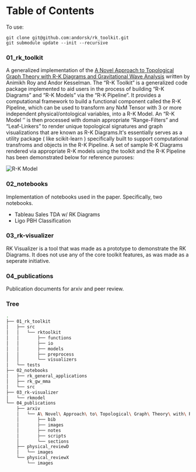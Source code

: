 # Table of Contents

To use:

```
git clone git@github.com:andorsk/rk_toolkit.git
git submodule update --init --recursive
```
### 01_rk_toolkit

A generalized implementation of the  [A Novel Approach to Topological Graph Theory with R-K Diagrams and Gravitational Wave Analysis](https://arxiv.org/abs/2201.06923) written by Animikh Roy and Andor Kesselman. The “R-K Toolkit” is a generalized code package implemented to aid users in the process of building “R-K Diagrams” and “R-K Models” via the “R-K Pipeline”. It provides a computational framework to build a functional component called the R-K Pipeline, which can be used to transform any NxM Tensor with 3 or more independent physical/ontological variables, into a R-K Model. An “R-K Model ‘’ is then processed with domain appropriate “Range-Filters” and “Leaf-Linkers” to render unique topological signatures and graph visualizations that are known as R-K Diagrams.It's essentially serves as a utility package ( like scikit-learn ) specifically built to support computational transfroms and objects in
the R-K Pipeline. A set of sample R-K Diagrams rendered via appropriate R-K models using the toolkit and the R-K Pipeline has been demonstrated below for reference puroses:

![R-K Model](https://user-images.githubusercontent.com/55942592/193401780-87de09e8-d182-4bf9-8604-c1a5938738df.gif)


### 02_notebooks

Implementation of notebooks used in the paper. Specifically, two notebooks.

* Tableau Sales TDA w/ RK Diagrams
* Ligo PBH Classification 

### 03_rk-visualizer

RK Visualizer is a tool that was made as a prototype to demonstrate the RK
Diagrams. It does not use any of the core toolkit features, as was made as a
seperate initiative.


### 04_publications 

Publication documents for arxiv and peer review.

### Tree
``` sh
.
├── 01_rk_toolkit
│   ├── src
│   │   └── rktoolkit
│   │       ├── functions
│   │       ├── io
│   │       ├── models
│   │       ├── preprocess
│   │       └── visualizers
│   └── tests
├── 02_notebooks
│   ├── rk_general_applications
│   ├── rk_gw_mma
│   └── src
├── 03_rk-visualizer
│   └── rkmodel
└── 04_publications
    ├── arxiv
    │   └── A\ Novel\ Approach\ to\ Topological\ Graph\ Theory\ with\ R-K\ Topohedrons
    │       ├── bib
    │       ├── images
    │       ├── notes
    │       ├── scripts
    │       └── sections
    ├── physical_reviewD
    │   └── images
    └── physical_reviewX
        └── images

```
